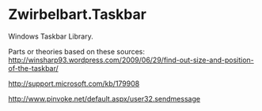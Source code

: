 Zwirbelbart.Taskbar
===================

Windows Taskbar Library.


Parts or theories based on these sources:
http://winsharp93.wordpress.com/2009/06/29/find-out-size-and-position-of-the-taskbar/

http://support.microsoft.com/kb/179908

http://www.pinvoke.net/default.aspx/user32.sendmessage